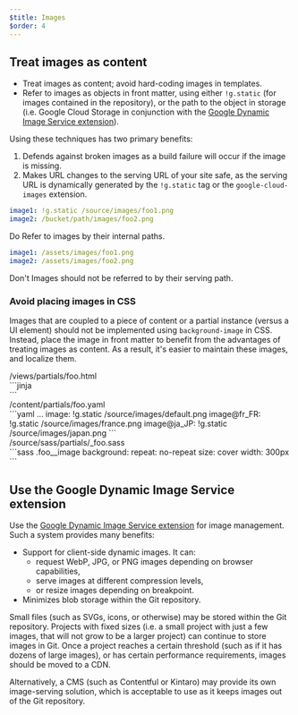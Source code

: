 ```yaml
---
$title: Images
$order: 4
---
```

## Treat images as content

- Treat images as content; avoid hard-coding images in templates.
- Refer to images as objects in front matter, using either `!g.static` (for images contained in the repository), or the path to the object in storage (i.e. Google Cloud Storage in conjunction with the [Google Dynamic Image Service extension](https://github.com/grow/grow-ext-google-cloud-images)).

Using these techniques has two primary benefits:

1. Defends against broken images as a build failure will occur if the image is missing.
1. Makes URL changes to the serving URL of your site safe, as the serving URL is dynamically generated by the `!g.static` tag or the `google-cloud-images` extension.

<section>
<div>

```yaml
image1: !g.static /source/images/foo1.png
image2: /bucket/path/images/foo2.png
```
<do>Do</do>
<label>
  Refer to images by their internal paths.
</label>
</div>

<div>

```yaml
image1: /assets/images/foo1.png
image2: /assets/images/foo2.png
```
<dont>Don't</dont>
<label>
  Images should not be referred to by their serving path.
</label>
</div>

</section>

### Avoid placing images in CSS

Images that are coupled to a piece of content or a partial instance (versus a
UI element) should not be implemented using `background-image` in CSS. Instead,
place the image in front matter to benefit from the advantages of treating
images as content. As a result, it's easier to maintain these images, and
localize them.

<figcaption>/views/partials/foo.html</figcaption>
```jinja
<div class="foo">
  <div class="foo__image" style="background-image: url({{partial.image.url}})">
  </div>
</div>
```

<figcaption>/content/partials/foo.yaml</figcaption>
```yaml
...
image: !g.static /source/images/default.png
image@fr_FR: !g.static /source/images/france.png
image@ja_JP: !g.static /source/images/japan.png
```

<figcaption>/source/sass/partials/_foo.sass</figcaption>
```sass
.foo__image
  background:
    repeat: no-repeat
    size: cover
  width: 300px
```

## Use the Google Dynamic Image Service extension

Use the [Google Dynamic Image Service extension](https://github.com/grow/grow-ext-google-cloud-images) for image management. Such a system provides many benefits:

- Support for client-side dynamic images. It can:
    - request WebP, JPG, or PNG images depending on browser capabilities,
    - serve images at different compression levels,
    - or resize images depending on breakpoint.
- Minimizes blob storage within the Git repository.

Small files (such as SVGs, icons, or otherwise) may be stored within the Git
repository. Projects with fixed sizes (i.e. a small project with just a few
images, that will not grow to be a larger project) can continue to store images
in Git. Once a project reaches a certain threshold (such as if it has dozens of
large images), or has certain performance requirements, images should be moved
to a CDN.

Alternatively, a CMS (such as Contentful or Kintaro) may provide its own
image-serving solution, which is acceptable to use as it keeps images out of
the Git repository.
